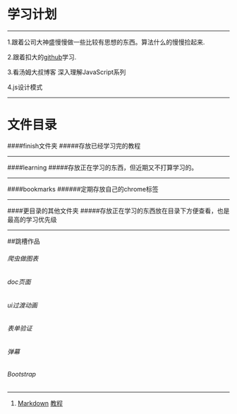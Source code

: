 学习计划
======
---------------

1.跟着公司大神盛慢慢做一些比较有思想的东西。算法什么的慢慢捡起来.

2.跟着扣大的[github](https://github.com/cody1991/learn)学习.

3.看汤姆大叔博客 深入理解JavaScript系列

4.js设计模式

------

# 文件目录
####finish文件夹
#####存放已经学习完的教程

------

####learning
#####存放正在学习的东西，但近期又不打算学习的。

------

####bookmarks
######定期存放自己的chrome标签

------
####更目录的其他文件夹
#####存放正在学习的东西放在目录下方便查看，也是最高的学习优先级

------
##跳槽作品


###### 爬虫做图表
###### doc页面
###### ui过渡动画
###### 表单验证
###### 弹幕
###### Bootstrap



-------

1. [Markdown](/markdown/teach.md)  [教程](http://www.appinn.com/markdown/#autoescape)

